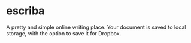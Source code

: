 escriba
=======

A pretty and simple online writing place. Your document is saved to local storage, with the option to save it for Dropbox.
